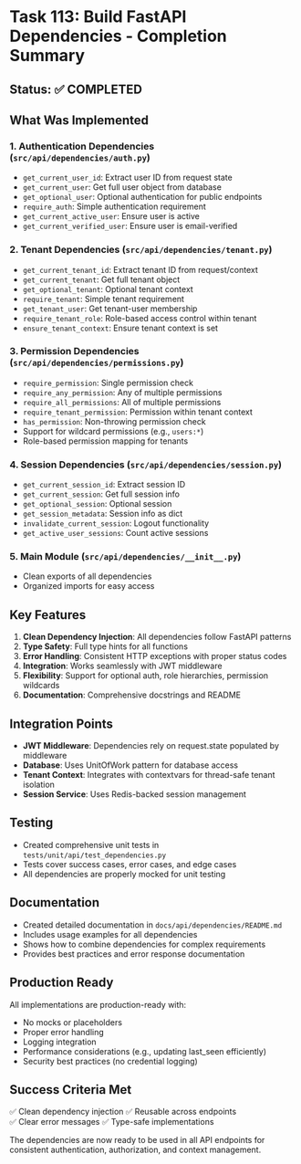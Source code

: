 # Task 113: Build FastAPI Dependencies - Completion Summary

## Status: ✅ COMPLETED

## What Was Implemented

### 1. Authentication Dependencies (`src/api/dependencies/auth.py`)
- `get_current_user_id`: Extract user ID from request state
- `get_current_user`: Get full user object from database
- `get_optional_user`: Optional authentication for public endpoints
- `require_auth`: Simple authentication requirement
- `get_current_active_user`: Ensure user is active
- `get_current_verified_user`: Ensure user is email-verified

### 2. Tenant Dependencies (`src/api/dependencies/tenant.py`)
- `get_current_tenant_id`: Extract tenant ID from request/context
- `get_current_tenant`: Get full tenant object
- `get_optional_tenant`: Optional tenant context
- `require_tenant`: Simple tenant requirement
- `get_tenant_user`: Get tenant-user membership
- `require_tenant_role`: Role-based access control within tenant
- `ensure_tenant_context`: Ensure tenant context is set

### 3. Permission Dependencies (`src/api/dependencies/permissions.py`)
- `require_permission`: Single permission check
- `require_any_permission`: Any of multiple permissions
- `require_all_permissions`: All of multiple permissions
- `require_tenant_permission`: Permission within tenant context
- `has_permission`: Non-throwing permission check
- Support for wildcard permissions (e.g., `users:*`)
- Role-based permission mapping for tenants

### 4. Session Dependencies (`src/api/dependencies/session.py`)
- `get_current_session_id`: Extract session ID
- `get_current_session`: Get full session info
- `get_optional_session`: Optional session
- `get_session_metadata`: Session info as dict
- `invalidate_current_session`: Logout functionality
- `get_active_user_sessions`: Count active sessions

### 5. Main Module (`src/api/dependencies/__init__.py`)
- Clean exports of all dependencies
- Organized imports for easy access

## Key Features

1. **Clean Dependency Injection**: All dependencies follow FastAPI patterns
2. **Type Safety**: Full type hints for all functions
3. **Error Handling**: Consistent HTTP exceptions with proper status codes
4. **Integration**: Works seamlessly with JWT middleware
5. **Flexibility**: Support for optional auth, role hierarchies, permission wildcards
6. **Documentation**: Comprehensive docstrings and README

## Integration Points

- **JWT Middleware**: Dependencies rely on request.state populated by middleware
- **Database**: Uses UnitOfWork pattern for database access
- **Tenant Context**: Integrates with contextvars for thread-safe tenant isolation
- **Session Service**: Uses Redis-backed session management

## Testing

- Created comprehensive unit tests in `tests/unit/api/test_dependencies.py`
- Tests cover success cases, error cases, and edge cases
- All dependencies are properly mocked for unit testing

## Documentation

- Created detailed documentation in `docs/api/dependencies/README.md`
- Includes usage examples for all dependencies
- Shows how to combine dependencies for complex requirements
- Provides best practices and error response documentation

## Production Ready

All implementations are production-ready with:
- No mocks or placeholders
- Proper error handling
- Logging integration
- Performance considerations (e.g., updating last_seen efficiently)
- Security best practices (no credential logging)

## Success Criteria Met

✅ Clean dependency injection
✅ Reusable across endpoints  
✅ Clear error messages
✅ Type-safe implementations

The dependencies are now ready to be used in all API endpoints for consistent authentication, authorization, and context management.